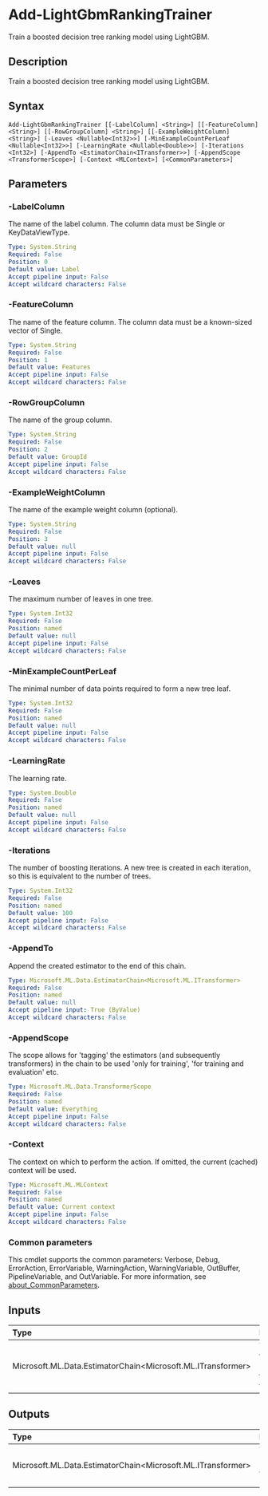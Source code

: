 # Add-LightGbmRankingTrainer

Train a boosted decision tree ranking model using LightGBM.

## Description

Train a boosted decision tree ranking model using LightGBM.

## Syntax

```
Add-LightGbmRankingTrainer [[-LabelColumn] <String>] [[-FeatureColumn] <String>] [[-RowGroupColumn] <String>] [[-ExampleWeightColumn] <String>] [-Leaves <Nullable<Int32>>] [-MinExampleCountPerLeaf <Nullable<Int32>>] [-LearningRate <Nullable<Double>>] [-Iterations <Int32>] [-AppendTo <EstimatorChain<ITransformer>>] [-AppendScope <TransformerScope>] [-Context <MLContext>] [<CommonParameters>]
```

## Parameters

### -LabelColumn

The name of the label column. The column data must be Single or KeyDataViewType.

```yaml
Type: System.String
Required: False
Position: 0
Default value: Label
Accept pipeline input: False
Accept wildcard characters: False
```

### -FeatureColumn

The name of the feature column. The column data must be a known-sized vector of Single.

```yaml
Type: System.String
Required: False
Position: 1
Default value: Features
Accept pipeline input: False
Accept wildcard characters: False
```

### -RowGroupColumn

The name of the group column.

```yaml
Type: System.String
Required: False
Position: 2
Default value: GroupId
Accept pipeline input: False
Accept wildcard characters: False
```

### -ExampleWeightColumn

The name of the example weight column (optional).

```yaml
Type: System.String
Required: False
Position: 3
Default value: null
Accept pipeline input: False
Accept wildcard characters: False
```

### -Leaves

The maximum number of leaves in one tree.

```yaml
Type: System.Int32
Required: False
Position: named
Default value: null
Accept pipeline input: False
Accept wildcard characters: False
```

### -MinExampleCountPerLeaf

The minimal number of data points required to form a new tree leaf.

```yaml
Type: System.Int32
Required: False
Position: named
Default value: null
Accept pipeline input: False
Accept wildcard characters: False
```

### -LearningRate

The learning rate.

```yaml
Type: System.Double
Required: False
Position: named
Default value: null
Accept pipeline input: False
Accept wildcard characters: False
```

### -Iterations

The number of boosting iterations. A new tree is created in each iteration, so this is equivalent to the number of trees.

```yaml
Type: System.Int32
Required: False
Position: named
Default value: 100
Accept pipeline input: False
Accept wildcard characters: False
```

### -AppendTo

Append the created estimator to the end of this chain.

```yaml
Type: Microsoft.ML.Data.EstimatorChain<Microsoft.ML.ITransformer>
Required: False
Position: named
Default value: null
Accept pipeline input: True (ByValue)
Accept wildcard characters: False
```

### -AppendScope

The scope allows for 'tagging' the estimators (and subsequently transformers) in the chain to be used 'only for training', 'for training and evaluation' etc.

```yaml
Type: Microsoft.ML.Data.TransformerScope
Required: False
Position: named
Default value: Everything
Accept pipeline input: False
Accept wildcard characters: False
```

### -Context

The context on which to perform the action. If omitted, the current (cached) context will be used.

```yaml
Type: Microsoft.ML.MLContext
Required: False
Position: named
Default value: Current context
Accept pipeline input: False
Accept wildcard characters: False
```

### Common parameters

This cmdlet supports the common parameters: Verbose, Debug, ErrorAction, ErrorVariable, WarningAction, WarningVariable, OutBuffer, PipelineVariable, and OutVariable. For more information, see [about_CommonParameters](https://go.microsoft.com/fwlink/?LinkID=113216).

## Inputs

| Type | Description |
|:---|:---|
| Microsoft.ML.Data.EstimatorChain<Microsoft.ML.ITransformer> | You can pipe the EstimatorChain to append to this cmdlet. |

## Outputs

| Type | Description |
|:---|:---|
| Microsoft.ML.Data.EstimatorChain<Microsoft.ML.ITransformer> | This cmdlet returns the appended EstimatorChain. |


